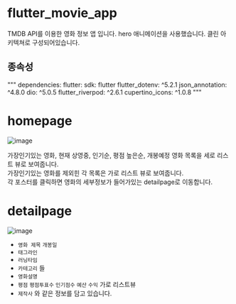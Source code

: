 # flutter_movie_app
TMDB API를 이용한 영화 정보 앱 입니다. hero 애니메이션을 사용했습니다. 클린 아키텍쳐로 구성되어있습니다.

종속성
----------

"""
dependencies:
  flutter:
    sdk: flutter
  flutter_dotenv: ^5.2.1
  json_annotation: ^4.8.0
  dio: ^5.0.5
  flutter_riverpod: ^2.6.1
  cupertino_icons: ^1.0.8
"""

homepage
==========
![image](https://github.com/user-attachments/assets/62d4f606-0bb8-434a-8487-6ac737ed7645)    

가장인기있는 영화, 현재 상영중, 인기순, 평점 높은순, 개봉예정 영화 목록을 세로 리스트 뷰로 보여줍니다.    
가장인기있는 영화를 제외힌 각 목록은 가로 리스트 뷰로 보여줍니다.    
각 포스터를 클릭하면 영화의 세부정보가 들어가있는 detailpage로 이동합니다.

detailpage
==============
![image](https://github.com/user-attachments/assets/f2701f34-1672-4c02-9edd-ad47b9964925)    

- `영화 제목` `개봉일`    
- `태그라인`    
- `러닝타임`    
- `카테고리` 들   
- `영화설명`    
- `평점` `평점투표수` `인기점수` `예산` `수익` 가로 리스트뷰    
- `제작사`
와 같은 정보를 담고 있습니다.
